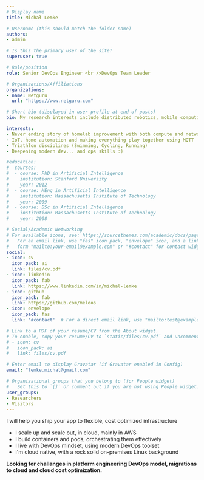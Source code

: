 ```yaml
---
# Display name
title: Michał Lemke

# Username (this should match the folder name)
authors:
- admin

# Is this the primary user of the site?
superuser: true

# Role/position
role: Senior DevOps Engineer <br />DevOps Team Leader

# Organizations/Affiliations
organizations:
- name: Netguru
  url: "https://www.netguru.com"

# Short bio (displayed in user profile at end of posts)
bio: My research interests include distributed robotics, mobile computing and programmable matter.

interests:
- Never ending story of homelab improvement with both compute and network gear.
- IoT, home automation and making everything play together using MQTT
- Triathlon disciplines (Swimming, Cycling, Running)
- Deepening modern dev... and ops skills :) 

#education:
#  courses:
#  - course: PhD in Artificial Intelligence
#    institution: Stanford University
#    year: 2012
#  - course: MEng in Artificial Intelligence
#    institution: Massachusetts Institute of Technology
#    year: 2009
#  - course: BSc in Artificial Intelligence
#    institution: Massachusetts Institute of Technology
#    year: 2008

# Social/Academic Networking
# For available icons, see: https://sourcethemes.com/academic/docs/page-builder/#icons
#   For an email link, use "fas" icon pack, "envelope" icon, and a link in the
#   form "mailto:your-email@example.com" or "#contact" for contact widget.
social:
- icon: cv
  icon_pack: ai
  link: files/cv.pdf
- icon: linkedin
  icon_pack: fab
  link: https://www.linkedin.com/in/michal-lemke
- icon: github
  icon_pack: fab
  link: https://github.com/meloos
- icon: envelope
  icon_pack: fas
  link: '#contact'  # For a direct email link, use "mailto:test@example.org".

# Link to a PDF of your resume/CV from the About widget.
# To enable, copy your resume/CV to `static/files/cv.pdf` and uncomment the lines below.
# - icon: cv
#   icon_pack: ai
#   link: files/cv.pdf

# Enter email to display Gravatar (if Gravatar enabled in Config)
email: "lemke.michal@gmail.com"

# Organizational groups that you belong to (for People widget)
#   Set this to `[]` or comment out if you are not using People widget.
user_groups:
- Researchers
- Visitors
---
```

I will help you ship your app to flexible, cost optimized infrastructure

- I scale up and scale out, in cloud, mainly in AWS 
- I build containers and pods, orchestrating them effectively
- I live with DevOps mindset, using modern DevOps toolset
- I'm cloud native, with a rock solid on-premises Linux background

**Looking for challanges in platform engineering DevOps model, migrations to cloud and cloud cost optimization.**
